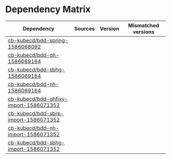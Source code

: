 # Dependency Matrix

Dependency | Sources | Version | Mismatched versions
---------- | ------- | ------- | -------------------
[cb-kubecd/bdd-spring-1586068092](https://github.com/cb-kubecd/bdd-spring-1586068092.git) |  | []() | 
[cb-kubecd/bdd-gh-1586069164](https://github.com/cb-kubecd/bdd-gh-1586069164.git) |  | []() | 
[cb-kubecd/bdd-sbhg-1586069164](https://github.com/cb-kubecd/bdd-sbhg-1586069164.git) |  | []() | 
[cb-kubecd/bdd-nh-1586069164](https://github.com/cb-kubecd/bdd-nh-1586069164.git) |  | []() | 
[cb-kubecd/bdd-ghfjxy-import-1586071352](https://github.com/cb-kubecd/bdd-ghfjxy-import-1586071352.git) |  | []() | 
[cb-kubecd/bdd-sbrp-import-1586071352](https://github.com/cb-kubecd/bdd-sbrp-import-1586071352.git) |  | []() | 
[cb-kubecd/bdd-nh-import-1586071352](https://github.com/cb-kubecd/bdd-nh-import-1586071352.git) |  | []() | 
[cb-kubecd/bdd-sbhg-import-1586071352](https://github.com/cb-kubecd/bdd-sbhg-import-1586071352.git) |  | []() | 
